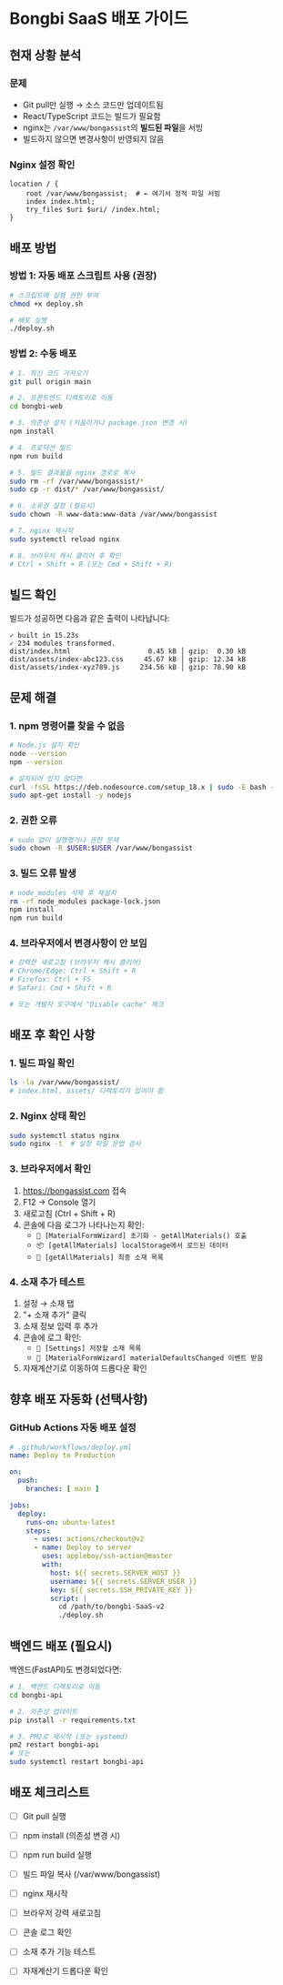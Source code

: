 # Bongbi SaaS 배포 가이드

## 현재 상황 분석

### 문제
- Git pull만 실행 → 소스 코드만 업데이트됨
- React/TypeScript 코드는 빌드가 필요함
- nginx는 `/var/www/bongassist`의 **빌드된 파일**을 서빙
- 빌드하지 않으면 변경사항이 반영되지 않음

### Nginx 설정 확인
```nginx
location / {
    root /var/www/bongassist;  # ← 여기서 정적 파일 서빙
    index index.html;
    try_files $uri $uri/ /index.html;
}
```

## 배포 방법

### 방법 1: 자동 배포 스크립트 사용 (권장)

```bash
# 스크립트에 실행 권한 부여
chmod +x deploy.sh

# 배포 실행
./deploy.sh
```

### 방법 2: 수동 배포

```bash
# 1. 최신 코드 가져오기
git pull origin main

# 2. 프론트엔드 디렉토리로 이동
cd bongbi-web

# 3. 의존성 설치 (처음이거나 package.json 변경 시)
npm install

# 4. 프로덕션 빌드
npm run build

# 5. 빌드 결과물을 nginx 경로로 복사
sudo rm -rf /var/www/bongassist/*
sudo cp -r dist/* /var/www/bongassist/

# 6. 소유권 설정 (필요시)
sudo chown -R www-data:www-data /var/www/bongassist

# 7. nginx 재시작
sudo systemctl reload nginx

# 8. 브라우저 캐시 클리어 후 확인
# Ctrl + Shift + R (또는 Cmd + Shift + R)
```

## 빌드 확인

빌드가 성공하면 다음과 같은 출력이 나타납니다:

```
✓ built in 15.23s
✓ 234 modules transformed.
dist/index.html                   0.45 kB │ gzip:  0.30 kB
dist/assets/index-abc123.css     45.67 kB │ gzip: 12.34 kB
dist/assets/index-xyz789.js     234.56 kB │ gzip: 78.90 kB
```

## 문제 해결

### 1. npm 명령어를 찾을 수 없음
```bash
# Node.js 설치 확인
node --version
npm --version

# 설치되어 있지 않다면
curl -fsSL https://deb.nodesource.com/setup_18.x | sudo -E bash -
sudo apt-get install -y nodejs
```

### 2. 권한 오류
```bash
# sudo 없이 실행했거나 권한 문제
sudo chown -R $USER:$USER /var/www/bongassist
```

### 3. 빌드 오류 발생
```bash
# node_modules 삭제 후 재설치
rm -rf node_modules package-lock.json
npm install
npm run build
```

### 4. 브라우저에서 변경사항이 안 보임
```bash
# 강력한 새로고침 (브라우저 캐시 클리어)
# Chrome/Edge: Ctrl + Shift + R
# Firefox: Ctrl + F5
# Safari: Cmd + Shift + R

# 또는 개발자 도구에서 "Disable cache" 체크
```

## 배포 후 확인 사항

### 1. 빌드 파일 확인
```bash
ls -la /var/www/bongassist/
# index.html, assets/ 디렉토리가 있어야 함
```

### 2. Nginx 상태 확인
```bash
sudo systemctl status nginx
sudo nginx -t  # 설정 파일 문법 검사
```

### 3. 브라우저에서 확인
1. https://bongassist.com 접속
2. F12 → Console 열기
3. 새로고침 (Ctrl + Shift + R)
4. 콘솔에 다음 로그가 나타나는지 확인:
   - `🚀 [MaterialFormWizard] 초기화 - getAllMaterials() 호출`
   - `📦 [getAllMaterials] localStorage에서 로드된 데이터`
   - `🎯 [getAllMaterials] 최종 소재 목록`

### 4. 소재 추가 테스트
1. 설정 → 소재 탭
2. "+ 소재 추가" 클릭
3. 소재 정보 입력 후 추가
4. 콘솔에 로그 확인:
   - `💾 [Settings] 저장할 소재 목록`
   - `🔔 [MaterialFormWizard] materialDefaultsChanged 이벤트 받음`
5. 자재계산기로 이동하여 드롭다운 확인

## 향후 배포 자동화 (선택사항)

### GitHub Actions 자동 배포 설정
```yaml
# .github/workflows/deploy.yml
name: Deploy to Production

on:
  push:
    branches: [ main ]

jobs:
  deploy:
    runs-on: ubuntu-latest
    steps:
      - uses: actions/checkout@v2
      - name: Deploy to server
        uses: appleboy/ssh-action@master
        with:
          host: ${{ secrets.SERVER_HOST }}
          username: ${{ secrets.SERVER_USER }}
          key: ${{ secrets.SSH_PRIVATE_KEY }}
          script: |
            cd /path/to/bongbi-SaaS-v2
            ./deploy.sh
```

## 백엔드 배포 (필요시)

백엔드(FastAPI)도 변경되었다면:

```bash
# 1. 백엔드 디렉토리로 이동
cd bongbi-api

# 2. 의존성 업데이트
pip install -r requirements.txt

# 3. PM2로 재시작 (또는 systemd)
pm2 restart bongbi-api
# 또는
sudo systemctl restart bongbi-api
```

## 배포 체크리스트

- [ ] Git pull 실행
- [ ] npm install (의존성 변경 시)
- [ ] npm run build 실행
- [ ] 빌드 파일 복사 (/var/www/bongassist)
- [ ] nginx 재시작
- [ ] 브라우저 강력 새로고침
- [ ] 콘솔 로그 확인
- [ ] 소재 추가 기능 테스트
- [ ] 자재계산기 드롭다운 확인

